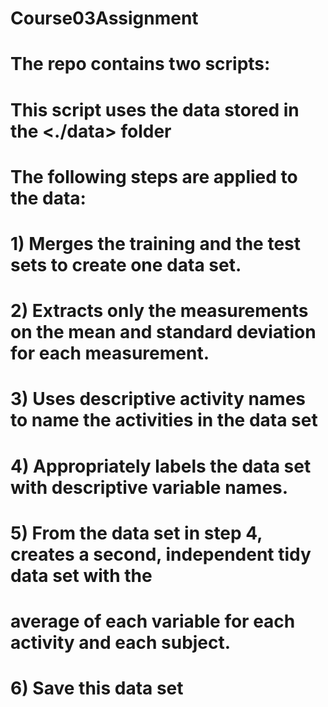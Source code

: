 # Course03Assignment

# The repo contains two scripts:

#
# This script uses the data stored in the <./data> folder 
# The following steps are applied to the data:
#    1) Merges the training and the test sets to create one data set.
#    2) Extracts only the measurements on the mean and standard deviation for each measurement.
#    3) Uses descriptive activity names to name the activities in the data set
#    4) Appropriately labels the data set with descriptive variable names.
#    5) From the data set in step 4, creates a second, independent tidy data set with the
#       average of each variable for each activity and each subject.
#    6) Save this data set
